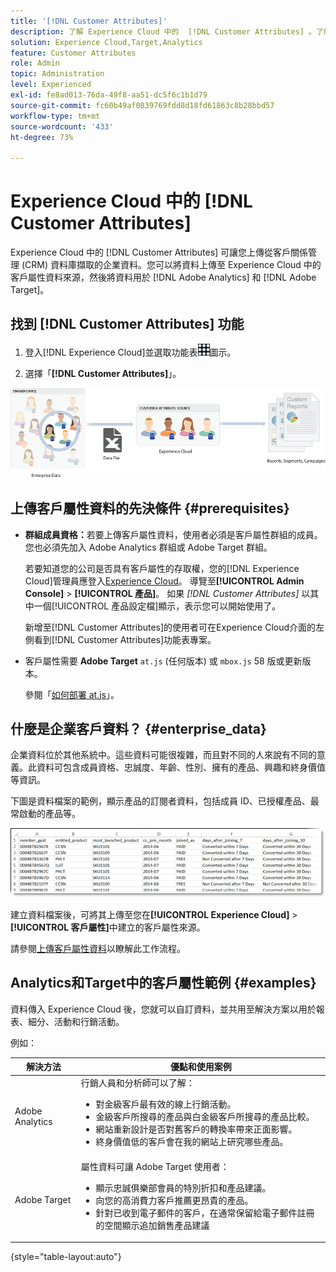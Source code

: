 ```yaml
---
title: '[!DNL Customer Attributes]'
description: 了解 Experience Cloud 中的  [!DNL Customer Attributes] 。了解如何上傳客戶屬性資料，以便在 Adobe Analytics 和 Adobe Target 使用。
solution: Experience Cloud,Target,Analytics
feature: Customer Attributes
role: Admin
topic: Administration
level: Experienced
exl-id: fe8ad013-76da-49f8-aa51-dc5f6c1b1d79
source-git-commit: fc60b49af0839769fdd8d18fd61863c8b28bbd57
workflow-type: tm+mt
source-wordcount: '433'
ht-degree: 73%

---
```


# Experience Cloud 中的 [!DNL Customer Attributes]

Experience Cloud 中的 [!DNL Customer Attributes] 可讓您上傳從客戶關係管理 (CRM) 資料庫擷取的企業資料。您可以將資料上傳至 Experience Cloud 中的客戶屬性資料來源，然後將資料用於 [!DNL Adobe Analytics] 和 [!DNL Adobe Target]。

## 找到 [!DNL Customer Attributes] 功能

1. 登入[!DNL Experience Cloud]並選取功能表![功能表](assets/menu-icon.png)圖示。

1. 選擇「**[!DNL Customer Attributes]**」。

![客戶屬性概觀](assets/custom_reports.png)

## 上傳客戶屬性資料的先決條件 {#prerequisites}

* **群組成員資格：**&#x200B;若要上傳客戶屬性資料，使用者必須是客戶屬性群組的成員。 您也必須先加入 Adobe Analytics 群組或 Adobe Target 群組。

  若要知道您的公司是否具有客戶屬性的存取權，您的[!DNL Experience Cloud]管理員應登入[Experience Cloud](https://experience.adobe.com)。 導覽至&#x200B;**[!UICONTROL Admin Console]** > **[!UICONTROL 產品]**。 如果 *[!DNL Customer Attributes]* 以其中一個[!UICONTROL 產品設定檔]顯示，表示您可以開始使用了。

  新增至[!DNL Customer Attributes]的使用者可在Experience Cloud介面的左側看到[!DNL Customer Attributes]功能表專案。

* 客戶屬性需要 **Adobe Target** `at.js` (任何版本) 或 `mbox.js` 58 版或更新版本。

  參閱「[如何部署 at.js](https://experienceleague.adobe.com/docs/target-dev/developer/client-side/overview.html?lang=zh-Hant)」。

## 什麼是企業客戶資料？ {#enterprise_data}

企業資料位於其他系統中。這些資料可能很複雜，而且對不同的人來說有不同的意義。此資料可包含成員資格、忠誠度、年齡、性別、擁有的產品、興趣和終身價值等資訊。

下圖是資料檔案的範例，顯示產品的訂閱者資料，包括成員 ID、已授權產品、最常啟動的產品等。

![什麼是企業客戶資料？](assets/01_crs_usecase.png)

建立資料檔案後，可將其上傳至您在&#x200B;**[!UICONTROL Experience Cloud]** > **[!UICONTROL 客戶屬性]**&#x200B;中建立的客戶屬性來源。

請參閱[上傳客戶屬性資料](t-crs-usecase.md)以瞭解此工作流程。

## Analytics和Target中的客戶屬性範例 {#examples}

資料傳入 Experience Cloud 後，您就可以自訂資料，並共用至解決方案以用於報表、細分、活動和行銷活動。

例如：

| 解決方法 | 優點和使用案例 |
|--- |--- |
| Adobe Analytics  | 行銷人員和分析師可以了解：<ul><li>對金級客戶最有效的線上行銷活動。</li><li>金級客戶所搜尋的產品與白金級客戶所搜尋的產品比較。</li><li>網站重新設計是否對舊客戶的轉換率帶來正面影響。</li><li>終身價值低的客戶會在我的網站上研究哪些產品。</li></ul> |
| Adobe Target | 屬性資料可讓 Adobe Target 使用者：<ul><li>顯示忠誠俱樂部會員的特別折扣和產品建議。</li><li>向您的高消費力客戶推薦更昂貴的產品。</li><li>針對已收到電子郵件的客戶，在通常保留給電子郵件註冊的空間顯示追加銷售產品建議</li></ul> |

{style="table-layout:auto"}
